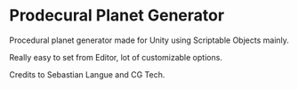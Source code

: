 # Prodecural Planet Generator

Procedural planet generator made for Unity using Scriptable Objects mainly.

Really easy to set from Editor, lot of customizable options.

Credits to Sebastian Langue and CG Tech. 
